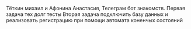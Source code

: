 Тёткин михаил и Афонина Анастасия, Телеграм бот знакомств.
Первая задача тех долг тесты 
Вторая задача подключить базу данных и реализовать регистрацию при помощи автомата коненчых состояний
